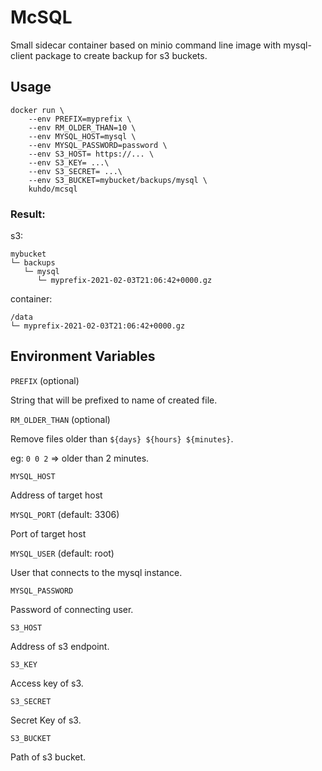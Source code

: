 # McSQL

Small sidecar container based on minio command line image with mysql-client package to create backup for s3 buckets.

## Usage

```
docker run \
    --env PREFIX=myprefix \
    --env RM_OLDER_THAN=10 \
    --env MYSQL_HOST=mysql \
    --env MYSQL_PASSWORD=password \
    --env S3_HOST= https://... \
    --env S3_KEY= ...\
    --env S3_SECRET= ...\
    --env S3_BUCKET=mybucket/backups/mysql \
    kuhdo/mcsql
```

### Result:

s3:
```
mybucket
└─ backups
   └─ mysql
      └─ myprefix-2021-02-03T21:06:42+0000.gz
```

container:
```
/data
└─ myprefix-2021-02-03T21:06:42+0000.gz
```

## Environment Variables

`PREFIX` (optional) 

String that will be prefixed to name of created file.

`RM_OLDER_THAN` (optional) 

Remove files older than `${days} ${hours} ${minutes}`.

eg: `0 0 2` => older than 2 minutes.

`MYSQL_HOST`

Address of target host

`MYSQL_PORT` (default: 3306)

Port of target host

`MYSQL_USER` (default: root) 

User that connects to the mysql instance. 

`MYSQL_PASSWORD`

Password of connecting user.

`S3_HOST`

Address of s3 endpoint.

`S3_KEY`

Access key of s3.

`S3_SECRET`

Secret Key of s3.

`S3_BUCKET`

Path of s3 bucket.